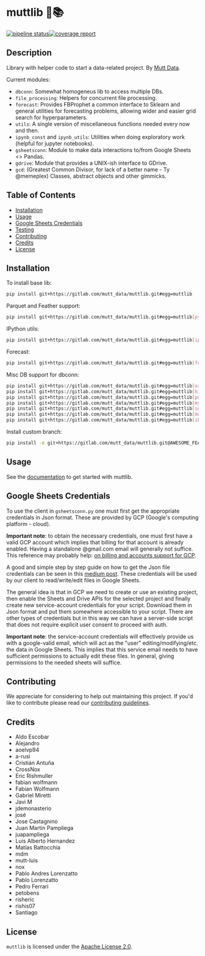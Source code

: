 # muttlib 🐶📚

[![pipeline status](https://gitlab.com/mutt_data/muttlib/badges/master/pipeline.svg)](https://gitlab.com/mutt_data/muttlib/-/commits/master)[![coverage report](https://gitlab.com/mutt_data/muttlib/badges/master/coverage.svg)](https://gitlab.com/mutt_data/muttlib/-/commits/master)

## Description

Library with helper code to start a data-related project.
By [Mutt Data](https://muttdata.ai/).

Current modules:

- `dbconn`: Somewhat homogeneus lib to access multiple DBs.
- `file_processing`: Helpers for concurrent file processing.
- `forecast`: Provides FBProphet a common interface to Sklearn and general
  utilities for forecasting problems, allowing wider and easier grid search for
  hyperparameters.
- `utils`: A single version of miscellaneous functions needed every now and then.
- `ipynb_const` and `ipynb_utils`: Utilities when doing exploratory work (helpful for jupyter notebooks).
- `gsheetsconn`: Module to make data interactions to/from Google Sheets <> Pandas.
- `gdrive`: Module that provides a UNIX-ish interface to GDrive.
- `gcd`: (Greatest Common Divisor, for lack of a better name - Ty @memeplex) Classes, abstract objects and other gimmicks.

## Table of Contents

- [Installation](#installation)
- [Usage](#usage)
- [Google Sheets Credentials](#google-sheets-credentials)
- [Testing](#testing)
- [Contributing](#contributing)
- [Credits](#contributing)
- [License](#license)

## Installation

To install base lib:
```bash
pip install git+https://gitlab.com/mutt_data/muttlib.git#egg=muttlib
```

Parquet and Feather support:
```bash
pip install git+https://gitlab.com/mutt_data/muttlib.git#egg=muttlib[pyarrow]
```

IPython utils:
```bash
pip install git+https://gitlab.com/mutt_data/muttlib.git#egg=muttlib[ipynb-utils]
```

Forecast:
```bash
pip install git+https://gitlab.com/mutt_data/muttlib.git#egg=muttlib[forecast]
```

Misc DB support for dbconn:
```bash
pip install git+https://gitlab.com/mutt_data/muttlib.git#egg=muttlib[oracle]
pip install git+https://gitlab.com/mutt_data/muttlib.git#egg=muttlib[hive]
pip install git+https://gitlab.com/mutt_data/muttlib.git#egg=muttlib[postgres]
pip install git+https://gitlab.com/mutt_data/muttlib.git#egg=muttlib[mysql]
pip install git+https://gitlab.com/mutt_data/muttlib.git#egg=muttlib[sqlserver]
pip install git+https://gitlab.com/mutt_data/muttlib.git#egg=muttlib[moongo]
pip install git+https://gitlab.com/mutt_data/muttlib.git#egg=muttlib[ibis]
```

Install custom branch:
```bash
pip install -e git+https://gitlab.com/mutt_data/muttlib.git@AWESOME_FEATURE_BRANCH#egg=muttlib
```

## Usage
See the [documentation](https://mutt_data.gitlab.io/muttlib/) to get started with muttlib.

##  Google Sheets Credentials
To use the client in `gsheetsconn.py` one must first get the appropriate credentials in Json format. These are provided by GCP (Google's computing platform - cloud).

**Important note**: to obtain the necessary credentials, one must first have a valid GCP account which implies that billing for that account is already enabled. Having a standalone @gmail.com email will generally not suffice. This reference may probably help: [on billing and accounts support for GCP](https://cloud.google.com/support/billing/).

A good and simple step by step guide on how to get the Json file credentials can be seen in this [medium post](https://medium.com/@denisluiz/python-with-google-sheets-service-account-step-by-step-8f74c26ed28e). These credentials will be used by our client to read/write/edit files in Google Sheets.

The general idea is that in GCP we need to create or use an existing project, then enable the Sheets and Drive APIs for the selected project and finally create new service-account credentials for your script. Download them in Json format and put them somewhere accessible to your script.
There are other types of credentials but in this way we can have a server-side script that does not require explicit user consent to proceed with auth.

**Important note**: the service-account credentials will effectively provide us with a google-valid email, which will act as the "user" editing/modifying/etc. the data in Google Sheets.
This implies that this service email needs to have sufficient permissions to actually edit these files.
In general, giving permissions to the needed sheets will suffice.



## Contributing
We appreciate for considering to help out maintaining this project. If you'd like to contribute please read our [contributing guidelines](CONTRIBUTING.md).

## Credits

<!-- check-up -->

- Aldo Escobar
- Alejandro
- aoelvp94
- a-rusi
- Cristián Antuña
- CrossNox
- Eric Rishmuller
- fabian wolfmann
- Fabian Wolfmann
- Gabriel Miretti
- Javi M
- jdemonasterio
- josé
- Jose Castagnino
- Juan Martin Pampliega
- juapampliega
- Luis Alberto Hernandez
- Matías Battocchia
- mdm
- mutt-luis
- nox
- Pablo Andres Lorenzatto
- Pablo Lorenzatto
- Pedro Ferrari
- petobens
- risheric
- rishis07
- Santiago

## License
`muttlib` is licensed under the [Apache License 2.0](#https://gitlab.com/mutt_data/muttlib/-/blob/master/LICENCE).
